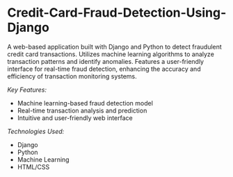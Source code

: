 # Credit-Card-Fraud-Detection-Using-Django
 
A web-based application built with Django and Python to detect fraudulent credit card transactions. Utilizes machine learning algorithms to analyze transaction patterns and identify anomalies. Features a user-friendly interface for real-time fraud detection, enhancing the accuracy and efficiency of transaction monitoring systems.  

*Key Features:*  
- Machine learning-based fraud detection model  
- Real-time transaction analysis and prediction  
- Intuitive and user-friendly web interface  

*Technologies Used:*  
- Django  
- Python  
- Machine Learning  
- HTML/CSS  
